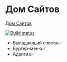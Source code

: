 # Дом Сайтов

[Дом Сайтов](https://kosatos.github.io/dom-saitov/)

[![Build status](https://ci.appveyor.com/api/projects/status/q8j99b8xrrryo9f4?svg=true)](https://ci.appveyor.com/project/Kosatos/dom-saitov)

- Выпадающий список✅
- Бургер-меню✅
- Адаптив✅
